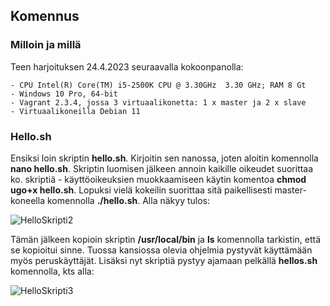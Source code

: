 ## Komennus  

### Milloin ja millä
Teen harjoituksen 24.4.2023 seuraavalla kokoonpanolla:  
```
- CPU Intel(R) Core(TM) i5-2500K CPU @ 3.30GHz  3.30 GHz; RAM 8 Gt  
- Windows 10 Pro, 64-bit  
- Vagrant 2.3.4, jossa 3 virtuaalikonetta: 1 x master ja 2 x slave  
- Virtuaalikoneilla Debian 11  
```  

### Hello.sh  
Ensiksi loin skriptin **hello.sh**. Kirjoitin sen nanossa, joten aloitin komennolla **nano hello.sh**. Skriptin luomisen jälkeen annoin kaikille oikeudet suorittaa ko. skriptiä - käyttöoikeuksien muokkaamiseen käytin komentoa **chmod ugo+x hello.sh**. Lopuksi vielä kokeilin suorittaa sitä paikellisesti master-koneella komennolla **./hello.sh**. Alla näkyy tulos:  

![HelloSkripti2](https://user-images.githubusercontent.com/78509164/233947746-f9daa704-280c-4e93-b6f8-8bd9caaaf794.png)  

Tämän jälkeen kopioin skriptin **/usr/local/bin** ja **ls** komennolla tarkistin, että se kopioitui sinne. Tuossa kansiossa olevia ohjelmia pystyvät käyttämään myös peruskäyttäjät. Lisäksi nyt skriptiä pystyy ajamaan pelkällä **hellos.sh** komennolla, kts alla:  

![HelloSkripti3](https://user-images.githubusercontent.com/78509164/233963255-72a1c91a-bb3e-4d33-b9cd-7a73539f6a17.png)  
